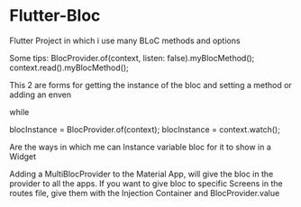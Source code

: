 # Flutter-Bloc
Flutter Project in which i use many BLoC methods and options

Some tips:
BlocProvider.of<myBloc>(context, listen: false).myBlocMethod();
context.read<myBloc>().myBlocMethod();

This 2 are forms for getting the instance of the bloc and setting a method or adding an enven

while

blocInstance = BlocProvider.of<myBloc>(context);
blocInstance = context.watch<myBloc>();

Are the ways in which me can Instance variable bloc for it to show in a Widget

Adding a MultiBlocProvider to the Material App, will give the bloc in the provider to all the apps.
If you want to give bloc to specific Screens in the routes file, give them with the Injection Container and BlocProvider.value